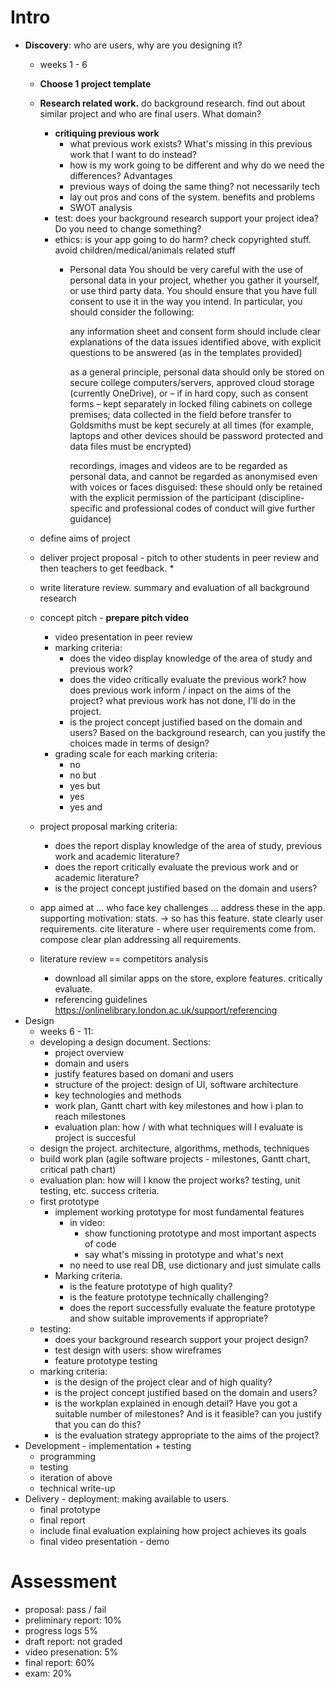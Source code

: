 # Intro

* **Discovery**: who are users, why are you designing it?
    * weeks 1 - 6
    * **Choose 1 project template**
    * **Research related work.** do background research. find out about similar project and who are final users. What domain?
        * **critiquing previous work**
            * what previous work exists? What's missing in this previous work that I want to do instead?
            * how is my work going to be different and why do we need the differences? Advantages
            * previous ways of doing the same thing? not necessarily tech
            * lay out pros and cons of the system. benefits and problems
            * SWOT analysis
        * test: does your background research support your project idea? Do you need to change something? 
        * ethics: is your app going to do harm? check copyrighted stuff. avoid children/medical/animals related stuff
            * Personal data
                You should be very careful with the use of personal data in your project, whether you gather it yourself, or use third party data. You should ensure that you have full consent to use it in the way you intend. In particular, you should consider the following:

                any information sheet and consent form should include clear explanations of the data issues identified above, with explicit questions to be answered (as in the templates provided)

                as a general principle, personal data should only be stored on secure college computers/servers, approved cloud storage (currently OneDrive), or – if in hard copy, such as consent forms – kept separately in locked filing cabinets on college premises; data collected in the field before transfer to Goldsmiths must be kept securely at all times (for example, laptops and other devices should be password protected and data files must be encrypted)

                recordings, images and videos are to be regarded as personal data, and cannot be regarded as anonymised even with voices or faces disguised: these should only be retained with the explicit permission of the participant (discipline-specific and professional codes of conduct will give further guidance) 

    * define aims of project
    * deliver project proposal - pitch to other students in peer review and then teachers to get feedback.
        * 
    * write literature review. summary and evaluation of all background research
    * concept pitch - **prepare pitch video**
        * video presentation in peer review
        * marking criteria:
            * does the video display knowledge of the area of study and previous work? 
            * does the video critically evaluate the previous work? how does previous work inform / inpact on the aims of the project? what previous work has not done, I'll do in the project.
            * is the project concept justified based on the domain and users? Based on the background research, can you justify the choices made in terms of design?
        * grading scale for each marking criteria:
            * no
            * no but
            * yes but
            * yes
            * yes and 
    * project proposal marking criteria:
        * does the report display knowledge of the area of study, previous work and academic literature? 
        * does the report critically evaluate the previous work and or academic literature? 
        * is the project concept justified based on the domain and users? 
    * app aimed at ... who face key challenges ... address these in the app. supporting motivation: stats. -> so has this feature. state clearly user requirements. cite literature - where user requirements come from. compose clear plan addressing all requirements. 
    * literature review == competitors analysis
        * download all similar apps on the store, explore features. critically evaluate.
        * referencing guidelines https://onlinelibrary.london.ac.uk/support/referencing 
* Design
    * weeks 6 - 11: 
    * developing a design document. Sections:
        * project overview
        * domain and users
        * justify features based on domani and users 
        * structure of the project: design of UI, software architecture
        * key technologies and methods
        * work plan, Gantt chart with key milestones and how i plan to reach milestones
        * evaluation plan: how / with what techniques will I evaluate is project is succesful
    * design the project. architecture, algorithms, methods, techniques
    * build work plan (agile software projects - milestones, Gantt chart, critical path chart)
    * evaluation plan: how will I know the project works? testing, unit testing, etc. success criteria.
    * first prototype
        * implement working prototype for most fundamental features
            * in video:
                * show functioning prototype and most important aspects of code
                * say what's missing in prototype and what's next
            * no need to use real DB, use dictionary and just simulate calls
        * Marking criteria.
            * is the feature prototype of high quality? 
            * is the feature prototype technically challenging?
            * does the report successfully evaluate the feature prototype and show suitable improvements if appropriate? 
    * testing: 
        * does your background research support your project design?
        * test design with users: show wireframes
        * feature prototype testing
    * marking criteria:
        * is the design of the project clear and of high quality? 
        * is the project concept justified based on the domain and users? 
        * is the workplan explained in enough detail?  Have you got a suitable number of milestones? And is it feasible? can you justify that you can do this?
        * is the evaluation strategy appropriate to the aims of the project? 
* Development - implementation + testing
    * programming
    * testing
    * iteration of above
    * technical write-up 
* Delivery - deployment: making available to users. 
    * final prototype
    * final report 
    * include final evaluation explaining how project achieves its goals
    * final video presentation - demo

# Assessment

* proposal: pass / fail
* preliminary report: 10%
* progress logs 5%
* draft report: not graded
* video presenation: 5%
* final report: 60%
* exam: 20%








